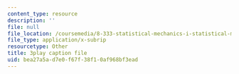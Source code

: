 ```yaml
---
content_type: resource
description: ''
file: null
file_location: /coursemedia/8-333-statistical-mechanics-i-statistical-mechanics-of-particles-fall-2013/bea27a5ad7e0f67f38f10af968bf3ead_6gMgNriK1Nk.srt
file_type: application/x-subrip
resourcetype: Other
title: 3play caption file
uid: bea27a5a-d7e0-f67f-38f1-0af968bf3ead
---
```

